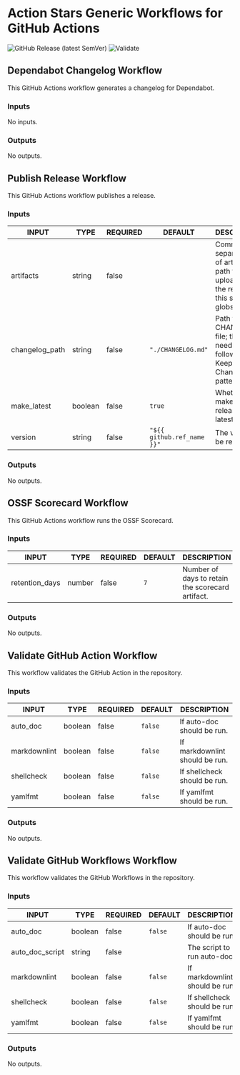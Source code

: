 # Action Stars Generic Workflows for GitHub Actions

![GitHub Release (latest SemVer)](https://img.shields.io/github/v/release/action-stars/generic-workflows?sort=semver)
![Validate](https://github.com/action-stars/generic-workflows/actions/workflows/_validate.yaml/badge.svg?branch=main)

## Dependabot Changelog Workflow

This GitHub Actions workflow generates a changelog for Dependabot.

<!-- MERGE:START:dependabot-changelog - Do not remove or modify this section -->
### Inputs

<!-- AUTO-DOC-INPUT:START - Do not remove or modify this section -->
No inputs.
<!-- AUTO-DOC-INPUT:END -->
### Outputs

<!-- AUTO-DOC-OUTPUT:START - Do not remove or modify this section -->
No outputs.
<!-- AUTO-DOC-OUTPUT:END -->
<!-- MERGE:END:dependabot-changelog - Do not remove or modify this section -->

## Publish Release Workflow

This GitHub Actions workflow publishes a release.

<!-- MERGE:START:release - Do not remove or modify this section -->
### Inputs

<!-- AUTO-DOC-INPUT:START - Do not remove or modify this section -->

|     INPUT      |  TYPE   | REQUIRED |          DEFAULT           |                                        DESCRIPTION                                        |
|----------------|---------|----------|----------------------------|-------------------------------------------------------------------------------------------|
|   artifacts    | string  |  false   |                            | Comma separated list of artifact path to be uploaded to the release; this supports globs. |
| changelog_path | string  |  false   |     `"./CHANGELOG.md"`     |      Path to the CHANGELOG file; this needs to follow the Keep a Changelog pattern.       |
|  make_latest   | boolean |  false   |           `true`           |                      Whether to make the release the latest release.                      |
|    version     | string  |  false   | `"${{ github.ref_name }}"` |                                The version to be released.                                |

<!-- AUTO-DOC-INPUT:END -->
### Outputs

<!-- AUTO-DOC-OUTPUT:START - Do not remove or modify this section -->
No outputs.
<!-- AUTO-DOC-OUTPUT:END -->
<!-- MERGE:END:release - Do not remove or modify this section -->

## OSSF Scorecard Workflow

This GitHub Actions workflow runs the OSSF Scorecard.

<!-- MERGE:START:scorecard - Do not remove or modify this section -->
### Inputs

<!-- AUTO-DOC-INPUT:START - Do not remove or modify this section -->

|     INPUT      |  TYPE  | REQUIRED | DEFAULT |                   DESCRIPTION                    |
|----------------|--------|----------|---------|--------------------------------------------------|
| retention_days | number |  false   |   `7`   | Number of days to retain the scorecard artifact. |

<!-- AUTO-DOC-INPUT:END -->
### Outputs

<!-- AUTO-DOC-OUTPUT:START - Do not remove or modify this section -->
No outputs.
<!-- AUTO-DOC-OUTPUT:END -->
<!-- MERGE:END:scorecard - Do not remove or modify this section -->

## Validate GitHub Action Workflow

This workflow validates the GitHub Action in the repository.

<!-- MERGE:START:validate-gh-action - Do not remove or modify this section -->
### Inputs

<!-- AUTO-DOC-INPUT:START - Do not remove or modify this section -->

|    INPUT     |  TYPE   | REQUIRED | DEFAULT |          DESCRIPTION           |
|--------------|---------|----------|---------|--------------------------------|
|   auto_doc   | boolean |  false   | `false` |   If auto-doc should be run.   |
| markdownlint | boolean |  false   | `false` | If markdownlint should be run. |
|  shellcheck  | boolean |  false   | `false` |  If shellcheck should be run.  |
|   yamlfmt    | boolean |  false   | `false` |   If yamlfmt should be run.    |

<!-- AUTO-DOC-INPUT:END -->
### Outputs

<!-- AUTO-DOC-OUTPUT:START - Do not remove or modify this section -->
No outputs.
<!-- AUTO-DOC-OUTPUT:END -->
<!-- MERGE:END:validate-gh-action - Do not remove or modify this section -->

## Validate GitHub Workflows Workflow

This workflow validates the GitHub Workflows in the repository.

<!-- MERGE:START:validate-gh-workflows - Do not remove or modify this section -->
### Inputs

<!-- AUTO-DOC-INPUT:START - Do not remove or modify this section -->

|      INPUT      |  TYPE   | REQUIRED | DEFAULT |          DESCRIPTION           |
|-----------------|---------|----------|---------|--------------------------------|
|    auto_doc     | boolean |  false   | `false` |   If auto-doc should be run.   |
| auto_doc_script | string  |  false   |         |  The script to run auto-doc.   |
|  markdownlint   | boolean |  false   | `false` | If markdownlint should be run. |
|   shellcheck    | boolean |  false   | `false` |  If shellcheck should be run.  |
|     yamlfmt     | boolean |  false   | `false` |   If yamlfmt should be run.    |

<!-- AUTO-DOC-INPUT:END -->
### Outputs

<!-- AUTO-DOC-OUTPUT:START - Do not remove or modify this section -->
No outputs.
<!-- AUTO-DOC-OUTPUT:END -->
<!-- MERGE:END:validate-gh-workflows - Do not remove or modify this section -->
